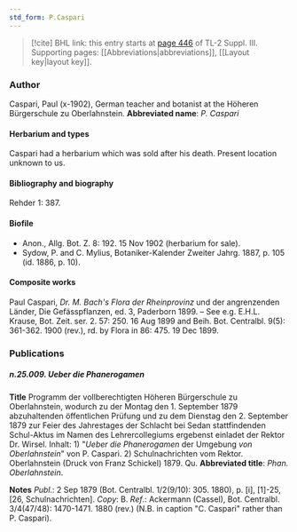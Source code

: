 ```yaml
---
std_form: P.Caspari
---
```


> [!cite] BHL link: this entry starts at [page 446](https://www.biodiversitylibrary.org/page/33266753) of TL-2 Suppl. III.
> Supporting pages: [[Abbreviations|abbreviations]], [[Layout key|layout key]].

### Author

Caspari, Paul (x-1902), German teacher and botanist at the Höheren Bürgerschule zu Oberlahnstein. 
**Abbreviated name**: *P. Caspari*

#### Herbarium and types

Caspari had a herbarium which was sold after his death. Present location unknown to us.

#### Bibliography and biography

Rehder 1: 387.

#### Biofile

- Anon., Allg. Bot. Z. 8: 192. 15 Nov 1902 (herbarium for sale).
- Sydow, P. and C. Mylius, Botaniker-Kalender Zweiter Jahrg. 1887, p. 105 (id. 1886, p. 10).

#### Composite works

Paul Caspari, *Dr. M. Bach's Flora der Rheinprovinz* und der angrenzenden Länder, Die Gefässpflanzen, ed. 3, Paderborn 1899. – See e.g. E.H.L. Krause, Bot. Zeit. ser. 2. 57: 250. 16 Aug 1899 and Beih. Bot. Centralbl. 9(5): 361-362. 1900 (rev.), rd. by Flora in 86: 475. 19 Dec 1899.

### Publications

##### n.25.009. Ueber die Phanerogamen

**Title**
Programm der vollberechtigten Höheren Bürgerschule zu Oberlahnstein, wodurch zu der Montag den 1. September 1879 abzuhaltenden öffentlichen Prüfung und zu dem Dienstag den 2. September 1879 zur Feier des Jahrestages der Schlacht bei Sedan stattfindenden Schul-Aktus im Namen des Lehrercollegiums ergebenst einladet der Rektor Dr. Wirsel. Inhalt: 1) "*Ueber die Phanerogamen* der Umgebung *von Oberlahnstein*" von P. Caspari. 2) Schulnachrichten vom Rektor. Oberlahnstein (Druck von Franz Schickel) 1879. Qu.
**Abbreviated title**: *Phan. Oberlahnstein*.

**Notes**
*Publ*.: 2 Sep 1879 (Bot. Centralbl. 1/2(9/10): 305. 1880), p. \[i\], \[1\]-25, \[26, Schulnachrichten\].
*Copy*: B.
*Ref*.: Ackermann (Cassel), Bot. Centralbl. 3/4(47/48): 1470-1471. 1880 (rev.) (N.B. in caption "C. Caspari" rather than P. Caspari).

